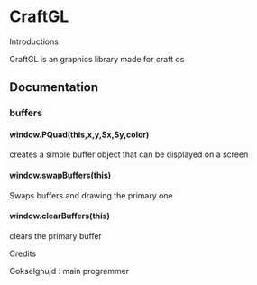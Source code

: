 <!DOCTYPE html>
<html>
<head>

</head>
<body>
    <h1>CraftGL</h1>
    </h2>Introductions</h2>
    <p>
        CraftGL is an graphics library made for craft os
    </p>
    <h2>Documentation</h2>
    <h3>buffers</h3>
    <h4>window.PQuad(this,x,y,Sx,Sy,color)</h4>
    <p>
        creates a simple buffer object that can be displayed on a screen
    </p>
    <h4>window.swapBuffers(this)</h4>
    <p>
        Swaps buffers and drawing the primary one
    </p>
    <h4>window.clearBuffers(this)</h4>
    <p>
        clears the primary buffer
    </p>
    </h2>Credits</h2>
    <p>Gokselgnujd : main programmer</p>
</body>
</html>